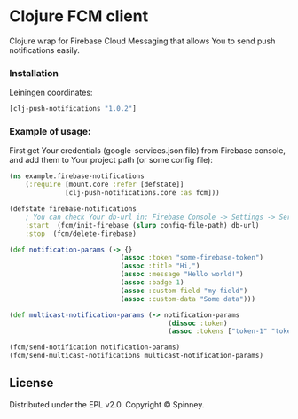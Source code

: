 # Clojure FCM client
Clojure wrap for Firebase Cloud Messaging that allows You to send push notifications easily.

### Installation
Leiningen coordinates:
```clj
[clj-push-notifications "1.0.2"]
```
### Example of usage:
First get Your credentials (google-services.json file) from Firebase console, and add them to Your project path (or some config file):
```clj
(ns example.firebase-notifications
    (:require [mount.core :refer [defstate]]
              [clj-push-notifications.core :as fcm]))

(defstate firebase-notifications
    ; You can check Your db-url in: Firebase Console -> Settings -> Service Accounts.
    :start  (fcm/init-firebase (slurp config-file-path) db-url)
    :stop  (fcm/delete-firebase)

(def notification-params (-> {}
                            (assoc :token "some-firebase-token")
                            (assoc :title "Hi,")
                            (assoc :message "Hello world!")
                            (assoc :badge 1)
                            (assoc :custom-field "my-field")
                            (assoc :custom-data "Some data")))

(def multicast-notification-params (-> notification-params
                                        (dissoc :token)
                                        (assoc :tokens ["token-1" "token-2" ...])))

(fcm/send-notification notification-params)
(fcm/send-multicast-notifications multicast-notification-params)
```


License
----
Distributed under the EPL v2.0.
Copyright &copy; Spinney.
